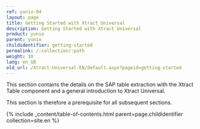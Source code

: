 ```yaml
---
ref: yunio-04
layout: page
title: Getting Started with Xtract Universal
description: Getting Started with Xtract Universal
product: yunio
parent: yunio
childidentifier: getting-started
permalink: /:collection/:path
weight: 10
lang: en_GB
old_url: /Xtract-Universal-EN/default.aspx?pageid=getting-started
---
```

This section contains the details on the SAP table extraction with the Xtract Table component and a general introduction to Xtract Universal.

This section is therefore a prerequisite for all subsequent sections.

{% include _content/table-of-contents.html parent=page.childidentifier collection=site.en %}

